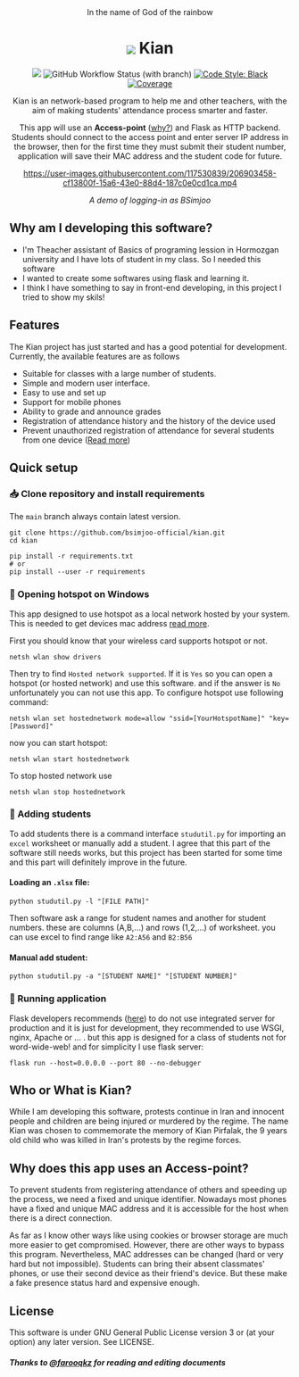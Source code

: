 <div align="center">
In the name of God of the rainbow

<h1><img style="vertical-align:middle" src="https://user-images.githubusercontent.com/117530839/210110357-84313912-9748-4148-9d6a-3486bafa8a87.png"> Kian</h1>

[![](https://img.shields.io/github/v/release/bsimjoo-official/kian?include_prereleases&label=latest%20pre-release)](https://github.com/bsimjoo-official/kian/releases)
![GitHub Workflow Status (with branch)](https://img.shields.io/github/actions/workflow/status/bsimjoo-official/kian/Building%20and%20testing.yml?branch=main)
[![Code Style: Black](https://img.shields.io/badge/code%20style-black-000000)](https://github.com/psf/black)
[![Coverage](https://img.shields.io/endpoint?url=https%3A%2F%2Fraw.githubusercontent.com%2Fbsimjoo-official%2Fkian%2Fmain%2Fcoverage-badge.json)](https://github.com/bsimjoo-official/kian/actions/workflows/Building%20and%20testing.yml)

Kian is an network-based program to help me and other teachers, with the aim of making students' attendance process smarter and faster.

This app will use an **Access-point** ([why?](#why-does-this-app-uses-an-access-point)) and Flask as HTTP backend.
Students should connect to the access point and enter server IP address in the browser, then for the first time they must submit their student number, application will save their MAC address and the student code for future.

https://user-images.githubusercontent.com/117530839/206903458-cf13800f-15a6-43e0-88d4-187c0e0cd1ca.mp4

*A demo of logging-in as BSimjoo*

</div>

## Why am I developing this software?
 - I'm Theacher assistant of Basics of programing lession in Hormozgan university and I have lots of student in my class. So I needed this software
 - I wanted to create some softwares using flask and learning it.
 - I think I have something to say in front-end developing, in this project I tried to show my skils!

## Features
The Kian project has just started and has a good potential for development. Currently, the available features are as follows
 - Suitable for classes with a large number of students.
 - Simple and modern user interface.
 - Easy to use and set up
 - Support for mobile phones
 - Ability to grade and announce grades
 - Registration of attendance history and the history of the device used
 - Prevent unauthorized registration of attendance for several students from one device ([Read more](#why-does-this-app-uses-an-access-point))

## Quick setup
### :inbox_tray: Clone repository and install requirements
The `main` branch always contain latest version.
```batch
git clone https://github.com/bsimjoo-official/kian.git
cd kian

pip install -r requirements.txt
# or 
pip install --user -r requirements
```

### :signal_strength: Opening hotspot on Windows
This app designed to use hotspot as a local network hosted by your system. This is needed to get devices mac address [read more](#why-does-this-app-uses-an-access-point).

First you should know that your wireless card supports hotspot or not.
```batch
netsh wlan show drivers
```
Then try to find `Hosted network supported`. If it is `Yes` so you can open a hotspot (or hosted network) and use this software. and if the answer is `No` unfortunately you can not use this app. To configure hotspot use following command:
```batch
netsh wlan set hostednetwork mode=allow "ssid=[YourHotspotName]" "key=[Password]"
```
now you can start hotspot:
```batch
netsh wlan start hostednetwork
```
To stop hosted network use
```batch
netsh wlan stop hostednetwork
```

### :school: Adding students
To add students there is a command interface `studutil.py` for importing an `excel` worksheet or manually add a student. I agree that this part of the software still needs works, but this project has been started for some time and this part will definitely improve in the future.

#### Loading an `.xlsx` file:
```
python studutil.py -l "[FILE PATH]"
```
Then software ask a range for student names and another for student numbers. these are columns (A,B,...) and rows (1,2,...) of worksheet. you can use excel to find range like `A2:A56` and `B2:B56`

#### Manual add student:
```
python studutil.py -a "[STUDENT NAME]" "[STUDENT NUMBER]"
```

### :running: Running application
Flask developers recommends ([here](https://flask.palletsprojects.com/en/2.2.x/quickstart/)) to do not use integrated server for production and it is just for development, they recommended to use WSGI, nginx, Apache or ... . but this app is designed for a class of students not for word-wide-web! and for simplicity I use flask server:
```batch
flask run --host=0.0.0.0 --port 80 --no-debugger
```

## Who or What is Kian?

While I am developing this software, protests continue in Iran and innocent people and children are being injured or murdered by the regime. The name Kian was chosen to commemorate the memory of Kian Pirfalak, the 9 years old child who was killed in Iran's protests by the regime forces.


## Why does this app uses an Access-point?

To prevent students from registering attendance of others and speeding up the process, we need a fixed and unique identifier. Nowadays most phones have a fixed and unique MAC address and it is accessible for the host when there is a direct connection.

As far as I know other ways like using cookies or browser storage are much more easier to get compromised. However, there are other ways to bypass this program. Nevertheless, MAC addresses can be changed (hard or very hard but not impossible). Students can bring their absent classmates' phones, or use their second device as their friend's device. But these make a fake presence status hard and expensive enough.

## License

This software is under GNU General Public License version 3 or (at your option) any later version. See LICENSE.

##### *Thanks to [@farooqkz](https://github.com/farooqkz) for reading and editing documents*
